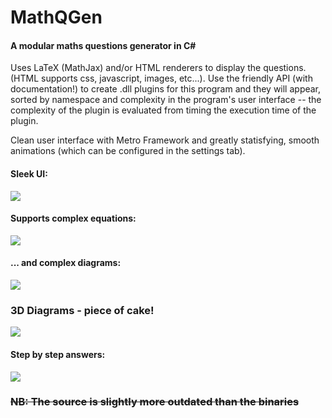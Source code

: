 # MathQGen
#### A modular maths questions generator in C<span>#</span>

Uses LaTeX (MathJax) and/or HTML renderers to display the questions. (HTML supports css, javascript, images, etc...).
Use the friendly API (with documentation!) to create .dll plugins for this program and they will appear, sorted by namespace and complexity in the program's user interface -- the complexity of the plugin is evaluated from timing the execution time of the plugin.

Clean user interface with Metro Framework and greatly statisfying, smooth animations (which can be configured in the settings tab).

#### Sleek UI:
![](http://i.snag.gy/R3gCj.jpg)

#### Supports complex equations:
![](http://i.snag.gy/2nOOv.jpg)

#### ... and complex diagrams:
![](http://i.snag.gy/p8HfP.jpg)

### 3D Diagrams - piece of cake!
![](https://i.gyazo.com/e994817451f6f60a03ed3e00fac70035.gif)

#### Step by step answers:
![](http://i.snag.gy/afg7L.jpg)



<s><h3>NB: The source is slightly more outdated than the binaries</h3></s>
